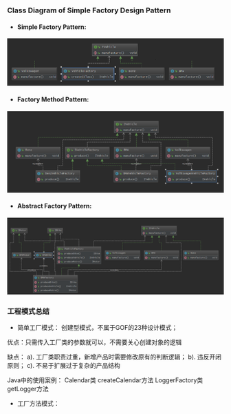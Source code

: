 
###    Class Diagram of Simple Factory Design Pattern

* #### Simple Factory Pattern:

![](https://github.com/dang-lu/design-pattern-implement/blob/master/static/images/factory/simple-factory-pattern.PNG)


* #### Factory Method Pattern:

![](https://github.com/dang-lu/design-pattern-implement/blob/master/static/images/factory/factory-method-pattern.PNG)

* #### Abstract Factory Pattern:

![](https://github.com/dang-lu/design-pattern-implement/blob/master/static/images/factory/abstract-factory-pattern.PNG)


### 工程模式总结

* 简单工厂模式：
    创建型模式，不属于GOF的23种设计模式；
    
 优点：只需传入工厂类的参数就可以，不需要关心创建对象的逻辑

 缺点：
    a). 工厂类职责过重，新增产品时需要修改原有的判断逻辑；
    b). 违反开闭原则；
    c). 不易于扩展过于复杂的产品结构
    
    
    
 Java中的使用案例： Calendar类 createCalendar方法
                   LoggerFactory类 getLogger方法
                   
                   
                 
* 工厂方法模式：

    